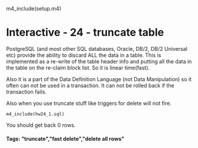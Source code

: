 
m4_include(setup.m4)

# Interactive - 24 - truncate table

PostgreSQL (and most other SQL databases, Oracle, DB/2, DB/2 Universal etc)
provide the ability to discard ALL the data in a table.     This is implemented
as a re-write of the table header info and putting all the data in the table
on the re-claim block list.  So it is linear time(fast).

Also it is a part of the Data Definition Language (not Data Manipulation)
so it often can not be used in a transaction.  It can not be rolled back
if the transaction fails.

Also when you use truncate stuff like triggers for delete will not fire.

```
m4_include(hw24_1.sql)
```

You should get back 0 rows.

#### Tags: "truncate","fast delete","delete all rows"

